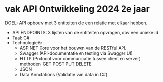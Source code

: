 # vak API Ontwikkeling 2024 2e jaar
DOEL: API opbouw met 3 entiteiten die een relatie met elkaar hebben. 
  * API ENDPOINTS: 3 lijsten van de entiteiten opvragen, obv een unieke id
  * Taal: C#
  * Technologieën:
     - ASP.NET Core voor het bouwen van de RESTful API.
     - Swagger (API-documentatie en testing via Swagger UI)
     - HTTP (Protocol voor communicatie tussen client en server) methoden: GET POST PUT DELETE
     - JSON
     - Data Annotations (Validatie van data in C#)
    
